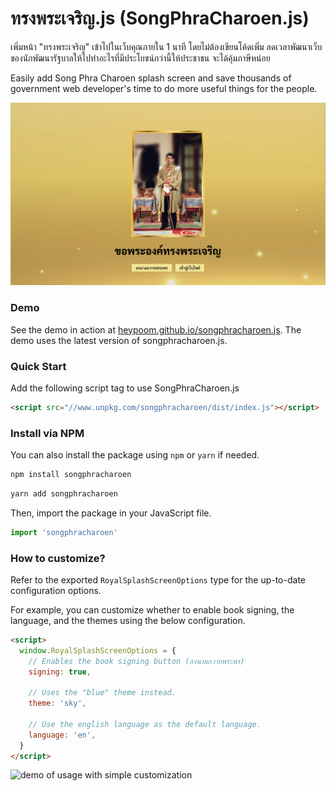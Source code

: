 # ทรงพระเจริญ.js (SongPhraCharoen.js)

เพิ่มหน้า "ทรงพระเจริญ" เข้าไปในเว็บคุณภายใน 1 นาที โดยไม่ต้องเขียนโค้ดเพิ่ม ลดเวลาพัฒนาเว็บของนักพัฒนารัฐบาลให้ไปทำอะไรที่มีประโยชน์กว่านี้ให้ประชาชน จะได้คุ้มภาษีหน่อย

Easily add Song Phra Charoen splash screen and save thousands of government web developer's time to do more useful things for the people.

![sample image](./docs/assets/sample-1.png)

### Demo

See the demo in action at [heypoom.github.io/songphracharoen.js](https://heypoom.github.io/songphracharoen.js). The demo uses the latest version of songphracharoen.js.

### Quick Start

Add the following script tag to use SongPhraCharoen.js

```html
<script src="//www.unpkg.com/songphracharoen/dist/index.js"></script>
```

### Install via NPM

You can also install the package using `npm` or `yarn` if needed.

```bash
npm install songphracharoen
```

```bash
yarn add songphracharoen
```

Then, import the package in your JavaScript file.

```js
import 'songphracharoen'
```

### How to customize?

Refer to the exported `RoyalSplashScreenOptions` type for the up-to-date configuration options.

For example, you can customize whether to enable book signing, the language, and the themes using the below configuration.

```html
<script>
  window.RoyalSplashScreenOptions = {
    // Enables the book signing button (ลงนามถวายพระพร)
    signing: true,

    // Uses the "blue" theme instead.
    theme: 'sky',

    // Use the english language as the default language.
    language: 'en',
  }
</script>
```

![demo of usage with simple customization](./docs/assets/sample-2.png)
